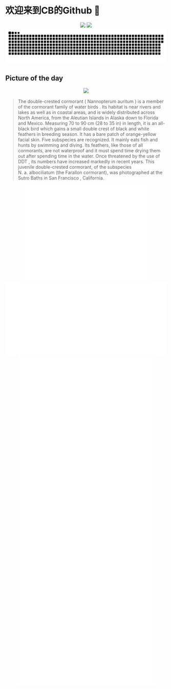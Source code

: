 
# 欢迎来到CB的Github 👋

<div align="center">
  <img height="137px" src="https://github-readme-stats.vercel.app/api?username=SuperCB&show_icons=true&theme=radical" />
  <img height="137px" src="https://github-readme-stats.vercel.app/api/top-langs/?username=SuperCB&hide_title=true&hide_border=true&layout=compact&langs_count=6&text_color=000&icon_color=fff" />
</div>


<div align="center">
    <img src="./contribution-snake/github-contribution-grid-snake.svg" />
</div>



## Picture of the day
<div align="center">
  <img width=400px src="https://upload.wikimedia.org/wikipedia/commons/thumb/a/af/Double-crested_cormorant_at_Sutro_Baths-6460.jpg/675px-Double-crested_cormorant_at_Sutro_Baths-6460.jpg" />
</div>

>The  double-crested cormorant  ( Nannopterum auritum ) is a member of the  cormorant  family of  water birds . Its habitat is near rivers and lakes as well as in coastal areas, and is widely distributed across North America, from the  Aleutian Islands  in  Alaska  down to  Florida  and Mexico. Measuring 70 to 90 cm (28 to 35 in) in length, it is an all-black bird which gains a small double crest of black and white feathers in breeding season. It has a bare patch of orange-yellow facial skin. Five subspecies are recognized. It mainly eats fish and hunts by swimming and diving. Its feathers, like those of all cormorants, are not waterproof and it must spend time drying them out after spending time in the water. Once threatened by the use of  DDT , its numbers have increased markedly in recent years. This juvenile double-crested cormorant, of the subspecies  N. a. albociliatum  (the Farallon cormorant), was photographed at the  Sutro Baths  in  San Francisco , California.



<div align="center">
  <img height="300px" src="base_metrics.svg" />
  <img  src="metrics.plugin.calendar.full.svg" />
</div>


<div align="center">
  <img  src="plugin_metrics.svg" /> 
</div>
